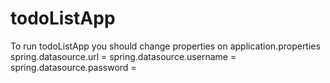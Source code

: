 # todoListApp

To run todoListApp
you should change properties on application.properties
 spring.datasource.url = 
 spring.datasource.username = 
 spring.datasource.password = 
